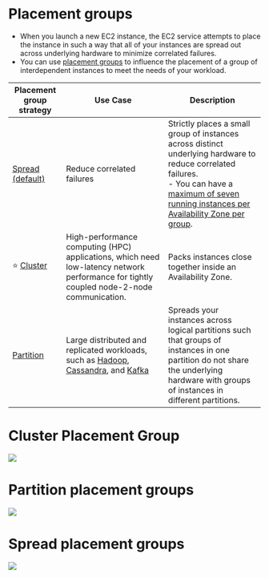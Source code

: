 # Placement groups
- When you launch a new EC2 instance, the EC2 service attempts to place the instance in such a way that all of your instances are spread out across underlying hardware to minimize correlated failures. 
- You can use [placement groups](https://docs.aws.amazon.com/AWSEC2/latest/UserGuide/placement-groups.html) to influence the placement of a group of interdependent instances to meet the needs of your workload.

| Placement group strategy                                                                      | Use Case                                                                                                                                                                                                                                                                                                                                           | Description                                                                                                                                                                                                                                                                          |
|-----------------------------------------------------------------------------------------------|----------------------------------------------------------------------------------------------------------------------------------------------------------------------------------------------------------------------------------------------------------------------------------------------------------------------------------------------------|--------------------------------------------------------------------------------------------------------------------------------------------------------------------------------------------------------------------------------------------------------------------------------------|
| [Spread (default)](https://docs.aws.amazon.com/AWSEC2/latest/UserGuide/placement-groups.html) | Reduce correlated failures                                                                                                                                                                                                                                                                                                                         | Strictly places a small group of instances across distinct underlying hardware to reduce correlated failures. <br/>- You can have a [maximum of seven running instances per Availability Zone per group](https://docs.aws.amazon.com/AWSEC2/latest/UserGuide/placement-groups.html). |
| :star: [Cluster](https://docs.aws.amazon.com/AWSEC2/latest/UserGuide/placement-groups.html)   | High-performance computing (HPC) applications, which need low-latency network performance for tightly coupled node-2-node communication.                                                                                                                                                                                                           | Packs instances close together inside an Availability Zone.                                                                                                                                                                                                                          |
| [Partition](https://docs.aws.amazon.com/AWSEC2/latest/UserGuide/placement-groups.html)        | Large distributed and replicated workloads, such as [Hadoop](../../../../1_HLDDesignComponents/5_BigDataComponents/BatchProcessing/ApacheHadoop/Readme.md), [Cassandra](../../../../1_HLDDesignComponents/3_DatabaseComponents/NoSQL-Databases/ApacheCasandra.md), and [Kafka](../../../../1_HLDDesignComponents/4_MessageBrokers/Kafka/Readme.md) | Spreads your instances across logical partitions such that groups of instances in one partition do not share the underlying hardware with groups of instances in different partitions.                                                                                               |

# Cluster Placement Group

![](https://docs.aws.amazon.com/images/AWSEC2/latest/UserGuide/images/placement-group-cluster.png)

# Partition placement groups

![](https://docs.aws.amazon.com/images/AWSEC2/latest/UserGuide/images/placement-group-partition.png)

# Spread placement groups

![](https://docs.aws.amazon.com/images/AWSEC2/latest/UserGuide/images/placement-group-spread.png)
